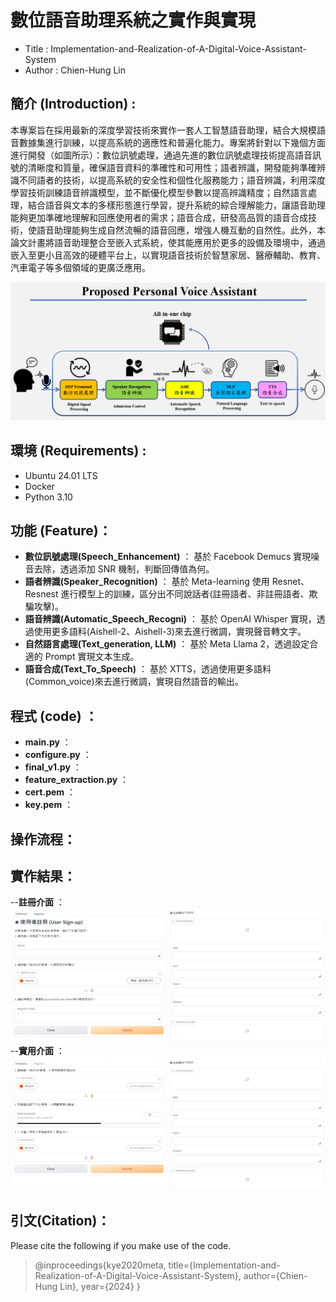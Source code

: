 # 數位語音助理系統之實作與實現

* Title : Implementation-and-Realization-of-A-Digital-Voice-Assistant-System
* Author : Chien-Hung Lin

## 簡介 (Introduction) :
本專案旨在採用最新的深度學習技術來實作一套人工智慧語音助理，結合大規模語音數據集進行訓練，以提高系統的適應性和普遍化能力。專案將針對以下幾個方面進行開發（如圖所示）：數位訊號處理，通過先進的數位訊號處理技術提高語音訊號的清晰度和質量，確保語音資料的準確性和可用性；語者辨識，開發能夠準確辨識不同語者的技術，以提高系統的安全性和個性化服務能力；語音辨識，利用深度學習技術訓練語音辨識模型，並不斷優化模型參數以提高辨識精度；自然語言處理，結合語音與文本的多樣形態進行學習，提升系統的綜合理解能力，讓語音助理能夠更加準確地理解和回應使用者的需求；語音合成，研發高品質的語音合成技術，使語音助理能夠生成自然流暢的語音回應，增強人機互動的自然性。此外，本論文計畫將語音助理整合至嵌入式系統，使其能應用於更多的設備及環境中，通過嵌入至更小且高效的硬體平台上，以實現語音技術於智慧家居、醫療輔助、教育、汽車電子等多個領域的更廣泛應用。

![image](./Picture/voice_assistance.png)

## 環境 (Requirements) :
* Ubuntu 24.01 LTS
* Docker
* Python 3.10

## 功能 (Feature)：
- **數位訊號處理(Speech_Enhancement)**   ： 基於 Facebook Demucs 實現噪音去除，透過添加 SNR 機制，判斷回傳值為何。
- **語者辨識(Speaker_Recognition)** ： 基於 Meta-learning 使用 Resnet、Resnest 進行模型上的訓練，區分出不同說話者(註冊語者、非註冊語者、欺騙攻擊)。
- **語音辨識(Automatic_Speech_Recogni)** ： 基於 OpenAI Whisper 實現，透過使用更多語料(Aishell-2、Aishell-3)來去進行微調，實現聲音轉文字。
- **自然語言處理(Text_generation, LLM)** ： 基於 Meta Llama 2，透過設定合適的 Prompt 實現文本生成。
- **語音合成(Text_To_Speech)** ： 基於 XTTS，透過使用更多語料(Common_voice)來去進行微調，實現自然語音的輸出。
  
## 程式 (code) ：
- **main.py**                ：
- **configure.py**           ：
- **final_v1.py**            ：  
- **feature_extraction.py**  ：  
- **cert.pem**               ：  
- **key.pem**                ：  
  
## 操作流程：

## 實作結果：

--**註冊介面** ：
![image](./Picture/Register.png)
--**實用介面** ：
![image](./Picture/Inference.png)

## 引文(Citation)：
Please cite the following if you make use of the code.

>@inproceedings{kye2020meta,
  title={Implementation-and-Realization-of-A-Digital-Voice-Assistant-System},
  author={Chien-Hung Lin},
  year={2024}
}
